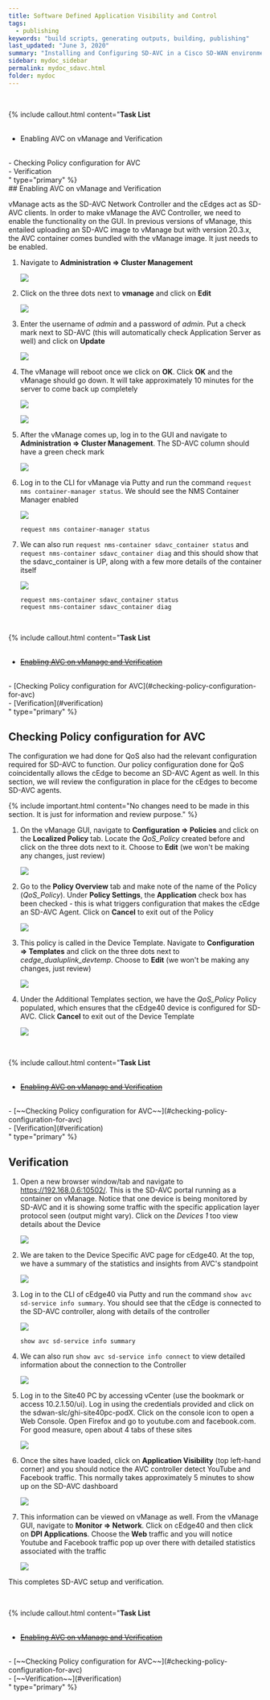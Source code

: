 ```yaml
---
title: Software Defined Application Visibility and Control
tags:
  - publishing
keywords: "build scripts, generating outputs, building, publishing"
last_updated: "June 3, 2020"
summary: "Installing and Configuring SD-AVC in a Cisco SD-WAN environment for DPI and First Packet Identification"
sidebar: mydoc_sidebar
permalink: mydoc_sdavc.html
folder: mydoc
---
```


<br/>

{% include callout.html content="**Task List**
<br/><br/>

- Enabling AVC on vManage and Verification
<br/>
- Checking Policy configuration for AVC
<br/>
- Verification
<br/>
" type="primary" %}

<br>
## Enabling AVC on vManage and Verification

vManage acts as the SD-AVC Network Controller and the cEdges act as SD-AVC clients. In order to make vManage the AVC Controller, we need to enable the functionality on the GUI. In previous versions of vManage, this entailed uploading an SD-AVC image to vManage but with version 20.3.x, the AVC container comes bundled with the vManage image. It just needs to be enabled.

1. Navigate to **Administration => Cluster Management**

    ![](/images/SD-AVC/05_clm.PNG)

2. Click on the three dots next to **vmanage** and click on **Edit**

    ![](/images/SD-AVC/06_edit.PNG)

3. Enter the username of *admin* and a password of *admin*. Put a check mark next to SD-AVC (this will automatically check Application Server as well) and click on **Update**

    ![](/images/SD-AVC/07_sdavc.PNG)

4. The vManage will reboot once we click on **OK**. Click **OK** and the vManage should go down. It will take approximately 10 minutes for the server to come back up completely

    ![](/images/SD-AVC/08_reboot.PNG)

    ![](/images/SD-AVC/09_rebooting.PNG)

5. After the vManage comes up, log in to the GUI and navigate to **Administration => Cluster Management**. The SD-AVC column should have a green check mark

    ![](/images/SD-AVC/10_ver.PNG)

6. Log in to the CLI for vManage via Putty and run the command `request nms container-manager status`. We should see the NMS Container Manager enabled

    ![](/images/Updates/203updates/avc1.PNG)
    ```
    request nms container-manager status
    ```

7. We can also run `request nms-container sdavc_container status` and `request nms-container sdavc_container diag` and this should show that the sdavc_container is UP, along with a few more details of the container itself

    ![](/images/SD-AVC/12_output2.PNG)
    ```
    request nms-container sdavc_container status
    request nms-container sdavc_container diag
    ```

<br/>

{% include callout.html content="**Task List**
<br/><br/>

- [~~Enabling AVC on vManage and Verification~~](#enabling-avc-on-vmanage-and-verification)
<br/>
- [Checking Policy configuration for AVC](#checking-policy-configuration-for-avc)
<br/>
- [Verification](#verification)
<br/>
" type="primary" %}

## Checking Policy configuration for AVC

The configuration we had done for QoS also had the relevant configuration required for SD-AVC to function. Our policy configuration done for QoS coincidentally allows the cEdge to become an SD-AVC Agent as well. In this section, we will review the configuration in place for the cEdges to become SD-AVC agents.

{% include important.html content="No changes need to be made in this section. It is just for information and review purpose." %}

1. On the vManage GUI, navigate to **Configuration => Policies** and click on the **Localized Policy** tab. Locate the *QoS_Policy* created before and click on the three dots next to it. Choose to **Edit** (we won't be making any changes, just review)

    ![](/images/SD-AVC/99_qos.PNG)

2. Go to the **Policy Overview** tab and make note of the name of the Policy (*QoS_Policy*). Under **Policy Settings**, the **Application** check box has been checked - this is what triggers configuration that makes the cEdge an SD-AVC Agent. Click on **Cancel** to exit out of the Policy

    ![](/images/SD-AVC/98_polover.PNG)

3. This policy is called in the Device Template. Navigate to **Configuration => Templates** and click on the three dots next to *cedge_dualuplink_devtemp*. Choose to **Edit** (we won't be making any changes, just review)

    ![](/images/SD-AVC/97_devtemp.PNG)

4. Under the Additional Templates section, we have the *QoS_Policy* Policy populated, which ensures that the cEdge40 device is configured for SD-AVC. Click **Cancel** to exit out of the Device Template

    ![](/images/SD-AVC/96_qos.PNG)

<br/>

{% include callout.html content="**Task List**
<br/><br/>

- [~~Enabling AVC on vManage and Verification~~](#enabling-avc-on-vmanage-and-verification)
<br/>
- [~~Checking Policy configuration for AVC~~](#checking-policy-configuration-for-avc)
<br/>
- [Verification](#verification)
<br/>
" type="primary" %}

## Verification

1. Open a new browser window/tab and navigate to https://192.168.0.6:10502/. This is the SD-AVC portal running as a container on vManage. Notice that one device is being monitored by SD-AVC and it is showing some traffic with the specific application layer protocol seen (output might vary). Click on the *Devices 1* too view details about the Device

    ![](/images/SD-AVC/13_avcgui.PNG)

2. We are taken to the Device Specific AVC page for cEdge40. At the top, we have a summary of the statistics and insights from AVC's standpoint

    ![](/images/SD-AVC/14_stats.PNG)

3. Log in to the CLI of cEdge40 via Putty and run the command `show avc sd-service info summary`. You should see that the cEdge is connected to the SD-AVC controller, along with details of the controller

    ![](/images/Updates/203updates/avc2.PNG)
    ```
    show avc sd-service info summary
    ```

4. We can also run `show avc sd-service info connect` to view detailed information about the connection to the Controller

    ![](/images/SD-AVC/16_cever2.PNG)

5. Log in to the Site40 PC by accessing vCenter (use the bookmark or access 10.2.1.50/ui). Log in using the credentials provided and click on the sdwan-slc/ghi-site40pc-podX. Click on the console icon to open a Web Console. Open Firefox and go to youtube.com and facebook.com. For good measure, open about 4 tabs of these sites

    ![](/images/SD-AVC/17_tab_fb_yt.PNG)

6. Once the sites have loaded, click on **Application Visibility** (top left-hand corner) and you should notice the AVC controller detect YouTube and Facebook traffic. This normally takes approximately 5 minutes to show up on the SD-AVC dashboard

    ![](/images/SD-AVC/18_avc_details.PNG)

7. This information can be viewed on vManage as well. From the vManage GUI, navigate to **Monitor => Network**. Click on cEdge40 and then click on **DPI Applications**. Choose the **Web** traffic and you will notice Youtube and Facebook traffic pop up over there with detailed statistics associated with the traffic

    ![](/images/SD-AVC/19_vmanage.PNG)

This completes SD-AVC setup and verification.



<br/>

{% include callout.html content="**Task List**
<br/><br/>

- [~~Enabling AVC on vManage and Verification~~](#enabling-avc-on-vmanage-and-verification)
<br/>
- [~~Checking Policy configuration for AVC~~](#checking-policy-configuration-for-avc)
<br/>
- [~~Verification~~](#verification)
<br/>
" type="primary" %}

